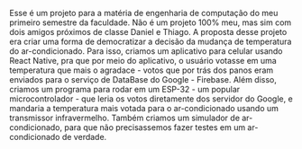 Esse é um projeto para a matéria de engenharia de computação do meu primeiro semestre da faculdade. Não é um projeto 100% meu, mas sim com dois amigos próximos de classe 
Daniel e Thiago. A proposta desse projeto era criar uma forma de democratizar a decisão da mudança de temperatura do ar-condicionado. Para isso, criamos um aplicativo para 
celular usando React Native, pra que por meio do aplicativo, o usuário votasse em uma temperatura que mais o agradace - votos que por trás dos panos eram enviados para o 
serviço de DataBase do Google - Firebase. Além disso, criamos um programa para rodar em um ESP-32 - um popular microcontrolador - que leria os votos diretamente dos servidor do Google, 
e mandaria a temperatura mais votada para o ar-condicionado usando um transmissor infravermelho. Também criamos um simulador de ar-condicionado, para que não precisassemos 
fazer testes em um ar-condicionado de verdade.
